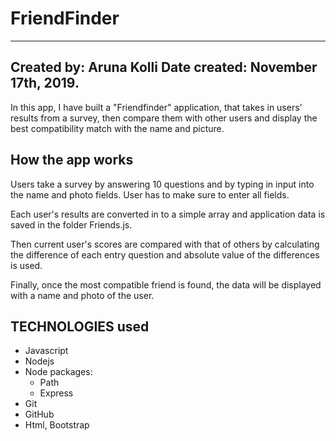 # FriendFinder

---

## Created by: Aruna Kolli Date created: November 17th, 2019.

In this app, I have built a "Friendfinder" application, that takes in users' results from a survey, then compare them with other users and display the best compatibility match with the name and picture.

## How the app works

Users take a survey by answering 10 questions and by typing in input into the name and photo fields. User has to make sure to enter all fields.

Each user's results are converted in to a simple array and application data is saved in the folder Friends.js.

Then current user's scores are compared with that of others by calculating the difference of each entry question and absolute value of the differences is used.

Finally, once the most compatible friend is found, the data will be displayed with a name and photo of the user.

## TECHNOLOGIES used

- Javascript
- Nodejs
- Node packages:
  - Path
  - Express
- Git
- GitHub
- Html, Bootstrap
